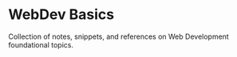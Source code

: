# WebDev Basics

Collection of notes, snippets, and references on Web Development foundational topics.

